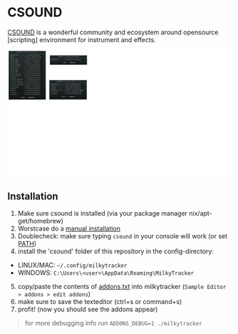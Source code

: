 # CSOUND

[CSOUND](https://csound.com) is a wonderful community and ecosystem around opensource [scripting] environment for instrument and effects.

![](screenshot.jpg)

## Installation

1. Make sure csound is installed (via your package manager nix/apt-get/homebrew)
2. Worstcase do a [manual installation](https://csound.com/download.html)
3. Doublecheck: make sure typing `csound` in your console will work (or set [PATH](https://superuser.com/questions/284342/what-are-path-and-other-environment-variables-and-how-can-i-set-or-use-them))
4. install the 'csound' folder of this repository in the config-directory:

* LINUX/MAC: `~/.config/milkytracker`
* WINDOWS:   `C:\Users\<user>\AppData\Roaming\MilkyTracker`

5. copy/paste the contents of [addons.txt](./addons.txt) into milkytracker (`Sample Editor > addons > edit addons`) 
6. make sure to save the texteditor (ctrl+s or command+s)
7. profit! (now you should see the addons appear)

> for more debugging info run `ADDONS_DEBUG=1 ./milkytracker`
